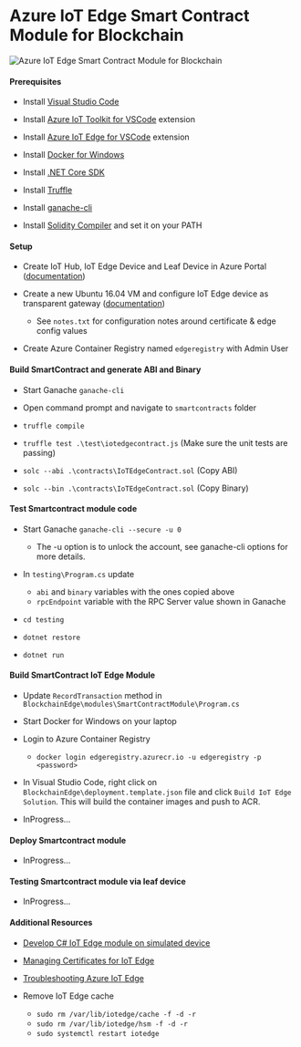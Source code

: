 # Azure IoT Edge Smart Contract Module for Blockchain 

![Azure IoT Edge Smart Contract Module for Blockchain](https://raw.githubusercontent.com/jomit/blockchain-iot-edge/master/smart-contract-module.jpg)

#### Prerequisites

- Install [Visual Studio Code](https://code.visualstudio.com/)

- Install [Azure IoT Toolkit for VSCode](https://marketplace.visualstudio.com/items?itemName=vsciot-vscode.azure-iot-toolkit) extension

- Install [Azure IoT Edge for VSCode](https://marketplace.visualstudio.com/items?itemName=vsciot-vscode.azure-iot-edge) extension

- Install [Docker for Windows](https://docs.docker.com/docker-for-windows/install/)

- Install [.NET Core SDK](https://www.microsoft.com/net/core#windowscmd)

- Install [Truffle](https://truffleframework.com/)

- Install [ganache-cli](https://github.com/trufflesuite/ganache-cli)

- Install [Solidity Compiler](https://github.com/ethereum/solidity/releases/tag/v0.4.24) and set it on your PATH

#### Setup

- Create IoT Hub, IoT Edge Device and Leaf Device in Azure Portal ([documentation](https://docs.microsoft.com/en-us/azure/iot-edge/quickstart-linux))

- Create a new Ubuntu 16.04 VM and configure IoT Edge device as transparent gateway ([documentation](https://docs.microsoft.com/en-us/azure/iot-edge/how-to-create-transparent-gateway-linux))
    - See `notes.txt` for configuration notes around certificate & edge config values

- Create Azure Container Registry named `edgeregistry` with Admin User

#### Build SmartContract and generate ABI and Binary

- Start Ganache `ganache-cli`

- Open command prompt and navigate to `smartcontracts` folder

- `truffle compile`

- `truffle test .\test\iotedgecontract.js`  (Make sure the unit tests are passing)

- `solc --abi .\contracts\IoTEdgeContract.sol`   (Copy ABI)

- `solc --bin .\contracts\IoTEdgeContract.sol`   (Copy Binary)

#### Test Smartcontract module code

- Start Ganache `ganache-cli --secure -u 0`
    - The -u option is to unlock the account, see ganache-cli options for more details.

- In `testing\Program.cs` update 
    - `abi` and `binary` variables with the ones copied above
    - `rpcEndpoint` variable with the RPC Server value shown in Ganache

- `cd testing`

- `dotnet restore`

- `dotnet run`

#### Build SmartContract IoT Edge Module 

- Update `RecordTransaction` method in `BlockchainEdge\modules\SmartContractModule\Program.cs`

- Start Docker for Windows on your laptop

- Login to Azure Container Registry
    - `docker login edgeregistry.azurecr.io -u edgeregistry -p <password>`

- In Visual Studio Code, right click on `BlockchainEdge\deployment.template.json` file and click `Build IoT Edge Solution`. This will build the container images and push to ACR.

- InProgress...

#### Deploy Smartcontract module

- InProgress...

#### Testing Smartcontract module via leaf device

- InProgress...

#### Additional Resources

- [Develop C# IoT Edge module on simulated device](https://docs.microsoft.com/en-us/azure/iot-edge/tutorial-csharp-module)

- [Managing Certificates for IoT Edge](https://github.com/Azure/azure-iot-sdk-c/blob/master/tools/CACertificates/CACertificateOverview.md)

- [Troubleshooting Azure IoT Edge](https://docs.microsoft.com/en-us/azure/iot-edge/troubleshoot)

- Remove IoT Edge cache
    - `sudo rm /var/lib/iotedge/cache -f -d -r`
    - `sudo rm /var/lib/iotedge/hsm -f -d -r`
    - `sudo systemctl restart iotedge`
